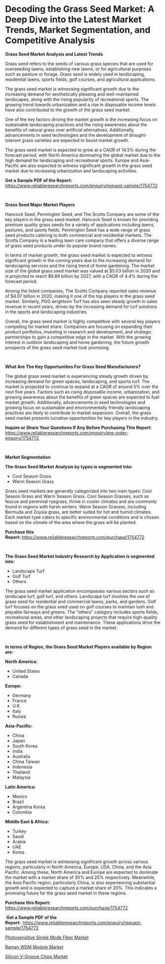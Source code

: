 <p><h1>Decoding the Grass Seed Market: A Deep Dive into the Latest Market Trends, Market Segmentation, and Competitive Analysis</h1></p><p><strong>Grass Seed Market Analysis and Latest Trends</strong></p>
<p><p>Grass seed refers to the seeds of various grass species that are used for overseeding lawns, establishing new lawns, or for agricultural purposes such as pasture or forage. Grass seed is widely used in landscaping, residential lawns, sports fields, golf courses, and agricultural applications.</p><p>The grass seed market is witnessing significant growth due to the increasing demand for aesthetically pleasing and well-maintained landscapes, along with the rising popularity of recreational sports. The growing trend towards urbanization and a rise in disposable income levels have also contributed to the growth of the grass seed market.</p><p>One of the key factors driving the market growth is the increasing focus on sustainable landscaping practices and the rising awareness about the benefits of natural grass over artificial alternatives. Additionally, advancements in seed technologies and the development of drought-tolerant grass varieties are expected to boost market growth.</p><p>The grass seed market is expected to grow at a CAGR of 14.5% during the forecast period, with North America dominating the global market due to the high demand for landscaping and recreational sports. Europe and Asia-Pacific are also expected to witness significant growth in the grass seed market due to increasing urbanization and landscaping activities.</p></p>
<p><strong>Get a Sample PDF of the Report:&nbsp;</strong> <a href="https://www.reliableresearchreports.com/enquiry/request-sample/1754772">https://www.reliableresearchreports.com/enquiry/request-sample/1754772</a></p>
<p>&nbsp;</p>
<p><strong>Grass Seed Major Market Players</strong></p>
<p><p>Hancock Seed, Pennington Seed, and The Scotts Company are some of the key players in the grass seed market. Hancock Seed is known for providing premium quality grass seeds for a variety of applications including lawns, pastures, and sports fields. Pennington Seed has a wide range of grass seed products catering to both commercial and residential markets. The Scotts Company is a leading lawn care company that offers a diverse range of grass seed products under its popular brand names.</p><p>In terms of market growth, the grass seed market is expected to witness significant growth in the coming years due to the increasing demand for landscaping services and the rising trend of home gardening. The market size of the global grass seed market was valued at $5.03 billion in 2020 and is projected to reach $6.86 billion by 2027, with a CAGR of 4.4% during the forecast period.</p><p>Among the listed companies, The Scotts Company reported sales revenue of $4.07 billion in 2020, making it one of the top players in the grass seed market. Similarly, PGG wrightson Turf has also seen steady growth in sales revenue in recent years, driven by the increasing demand for turf solutions in the sports and landscaping industries.</p><p>Overall, the grass seed market is highly competitive with several key players competing for market share. Companies are focusing on expanding their product portfolios, investing in research and development, and strategic partnerships to gain a competitive edge in the market. With the growing interest in outdoor landscaping and home gardening, the future growth prospects of the grass seed market look promising.</p></p>
<p>&nbsp;</p>
<p><strong>What Are The Key Opportunities For Grass Seed Manufacturers?</strong></p>
<p><p>The global grass seed market is experiencing steady growth driven by increasing demand for green spaces, landscaping, and sports turf. The market is projected to continue to expand at a CAGR of around 5% over the next five years. Factors such as rising disposable income, urbanization, and growing awareness about the benefits of green spaces are expected to fuel market growth. Additionally, advancements in seed technologies and growing focus on sustainable and environmentally friendly landscaping practices are likely to contribute to market expansion. Overall, the grass seed market presents lucrative opportunities for key players in the industry.</p></p>
<p><strong>Inquire or Share Your Questions If Any Before Purchasing This Report:</strong> <a href="https://www.reliableresearchreports.com/enquiry/pre-order-enquiry/1754772">https://www.reliableresearchreports.com/enquiry/pre-order-enquiry/1754772</a></p>
<p>&nbsp;</p>
<p><strong>Market Segmentation</strong></p>
<p><strong>The Grass Seed Market Analysis by types is segmented into:</strong></p>
<p><ul><li>Cool Season Grass</li><li>Warm Season Grass</li></ul></p>
<p><p>Grass seed markets are generally categorized into two main types: Cool Season Grass and Warm Season Grass. Cool Season Grasses, such as fescue and perennial ryegrass, thrive in cooler climates and are commonly found in regions with harsh winters. Warm Season Grasses, including Bermuda and Zoysia grass, are better suited for hot and humid climates. Each market type caters to specific environmental conditions and is chosen based on the climate of the area where the grass will be planted.</p></p>
<p><strong>Purchase this Report:&nbsp;</strong><a href="https://www.reliableresearchreports.com/purchase/1754772">https://www.reliableresearchreports.com/purchase/1754772</a></p>
<p>&nbsp;</p>
<p><strong>The Grass Seed Market Industry Research by Application is segmented into:</strong></p>
<p><ul><li>Landscape Turf</li><li>Golf Turf</li><li>Others</li></ul></p>
<p><p>The grass seed market application encompasses various sectors such as landscape turf, golf turf, and others. Landscape turf involves the use of grass seed for residential and commercial lawns, parks, and gardens. Golf turf focuses on the grass seed used on golf courses to maintain lush and playable fairways and greens. The "others" category includes sports fields, recreational areas, and other landscaping projects that require high-quality grass seed for establishment and maintenance. These applications drive the demand for different types of grass seed in the market.</p></p>
<p>&nbsp;</p>
<p><strong>In terms of Region, the Grass Seed Market Players available by Region are:</strong></p>
<p>
    <p> <strong> North America: </strong>
        <ul>
            <li>United States</li>
            <li>Canada</li>
        </ul>
        </p> 
    <p> <strong> Europe: </strong>
        <ul>
            <li>Germany</li>
            <li>France</li>
            <li>U.K.</li>
            <li>Italy</li>
            <li>Russia</li>
        </ul>
        </p> 
    <p> <strong> Asia-Pacific: </strong>
        <ul>
            <li>China</li>
            <li>Japan</li>
            <li>South Korea</li>
            <li>India</li>
            <li>Australia</li>
            <li>China Taiwan</li>
            <li>Indonesia</li>
            <li>Thailand</li>
            <li>Malaysia</li>
        </ul>
        </p> 
    <p> <strong> Latin America: </strong>
        <ul>
            <li>Mexico</li>
            <li>Brazil</li>
            <li>Argentina Korea</li>
            <li>Colombia</li>
        </ul>
        </p> 
    <p> <strong> Middle East & Africa: </strong>
        <ul>
            <li>Turkey</li>
            <li>Saudi</li>
            <li>Arabia</li>
            <li>UAE</li>
            <li>Korea</li>
        </ul>
    </p>
    </p>
<p><p>The grass seed market is witnessing significant growth across various regions, particularly in North America, Europe, USA, China, and the Asia Pacific. Among these, North America and Europe are expected to dominate the market with a market share of 30% and 25% respectively. Meanwhile, the Asia Pacific region, particularly China, is also experiencing substantial growth and is expected to capture a market share of 20%. This indicates a promising future for the grass seed market in these regions.</p></p>
<p><strong>Purchase this Report: </strong><a href="https://www.reliableresearchreports.com/purchase/1754772">https://www.reliableresearchreports.com/purchase/1754772</a></p>
<p>&nbsp;<strong>Get a Sample PDF of the Report:&nbsp;&nbsp;</strong><a href="https://www.reliableresearchreports.com/enquiry/request-sample/1754772">https://www.reliableresearchreports.com/enquiry/request-sample/1754772</a></p>
<p><strong></strong></p>
<p><p><a href="https://view.publitas.com/reportprime-1/photosensitive-single-mode-fiber-market-research-report-provides-thorough-industry-overview-which-offers-an-in-depth-analysis-of-product-trends-and-new-market-divisions/">Photosensitive Single Mode Fiber Market</a></p><p><a href="https://view.publitas.com/reportprime-1/raman-wdm-module-market-size-focuses-on-market-dynamics-in-depth-analysis-and-future-projections-of-its-market-forecasted-for-period-from-2024-to-2031/">Raman WDM Module Market</a></p><p><a href="https://view.publitas.com/reportprime-1/silicon-v-groove-chips-market-size-evaluating-its-market-trends-growth-and-projections-2024-2031/">Silicon V-Groove Chips Market</a></p></p>
